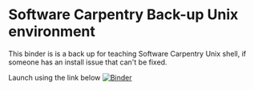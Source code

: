 # Software Carpentry Back-up Unix environment

This binder is is a back up for teaching Software Carpentry Unix shell,
if someone has an install issue that can't be fixed.

Launch using the link below
[![Binder](http://mybinder.org/badge_logo.svg)](https://mybinder.org/v2/gh/UW-Madison-DataScience/swc-unix-backup/master)


